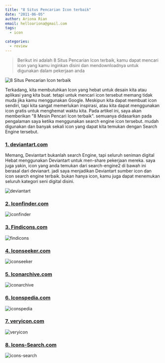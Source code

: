 ```yaml
---
title: "8 Situs Pencarian Icon terbaik"
date: "2011-06-05"
author: Ariona Rian
email: helloariona@gmail.com
tags: 
  - icon

categories: 
  - review
---
```


> Berikut ini adalah 8 Situs Pencarian Icon terbaik, kamu dapat mencari icon yang kamu inginkan disini dan mendownloadnya untuk digunakan dalam pekerjaan anda

![8 Situs Pencarian Icon terbaik](/assets/img/8bestise.jpg)

Terkadang, kita membutuhkan Icon yang hebat untuk desain kita atau aplikasi yang kita buat. tetapi untuk mencari icon tersebut memang tidak muda jika kamu menggunakan Google. Meskipun kita dapat membuat icon sendiri, tapi kita sangat memerlukan inspirasi, atau kita dapat menggunakan icon gratis untuk menghemat waktu kita. Pada artikel ini, saya akan memberikan "8 Mesin Pencari Icon terbaik". semuanya didasarkan pada pengalaman saya ketika menggunakan search engine icon tersebut. mudah digunakan dan banyak sekali icon yang dapat kita temukan dengan Search Engine tersebut.

### [1\. deviantart.com](http://deviantart.com)

Memang, Deviantart bukanlah search Engine, tapi seluruh seniman digital Hebat menggunakan Deviantart untuk men-share pekerjaan mereka. saya juga yakin, icon yang anda temukan dari search-engine2 di bawah ini berasal dari devianart. jadi saya menjadikan Deviantart sumber icon dan icon search engine terbaik. bukan hanya icon, kamu juga dapat menemukan seluruh kategori seni digital disini.

![deviantart](/assets/img/deviantart.jpg)

### [2\. Iconfinder.com](http://iconfinder.com)

![iconfinder](/assets/img/iconfinder.jpg)

### [3\. Findicons.com](http://findicons.com)

![findicons](/assets/img/findicons.jpg)

### [4\. Iconseeker.com](http://iconseeker.com)

![iconseeker](/assets/img/iconseeker.jpg)

### [5\. Iconarchive.com](http://iconarchive.com)

![iconarchive](/assets/img/iconarchive.jpg)

### [6\. Iconspedia.com](http://iconspedia.com)

![iconspedia](/assets/img/iconspedia.jpg)

### [7\. veryicon.com](http://veryicon.com)

![veryicon](/assets/img/veryicon.jpg)

### [8\. Icons-Search.com](http://icons-search.com)

![icons-search](/assets/img/icons-search.jpg)
